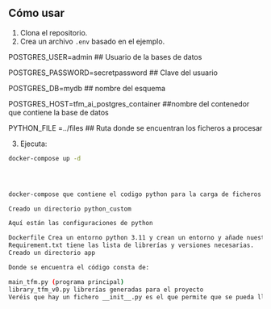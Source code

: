 
## Cómo usar

1. Clona el repositorio.
2. Crea un archivo `.env` basado en el ejemplo.

POSTGRES_USER=admin ## Usuario de la bases de datos

POSTGRES_PASSWORD=secretpassword ## Clave del usuario

POSTGRES_DB=mydb ## nombre del esquema

POSTGRES_HOST=tfm_ai_postgres_container ##nombre del contenedor que contiene la base de datos

PYTHON_FILE =../files ## Ruta donde se encuentran los ficheros a procesar


3. Ejecuta:


```bash
docker-compose up -d




docker-compose que contiene el codigo python para la carga de ficheros

Creado un directorio python_custom

Aquí están las configuraciones de python

Dockerfile Crea un entorno python 3.11 y crean un entorno y añade nuestros requisitos de librerías y ejecuta la aplicación de carga quedando la instacia corriendo a pesar de que se halla ejecutado el codigo
Requirement.txt tiene las lista de librerías y versiones necesarias.
Creado un directorio app

Donde se encuentra el código consta de:

main_tfm.py (programa principal)
library_tfm_v0.py librerías generadas para el proyecto
Veréis que hay un fichero __init__.py es el que permite que se pueda llamar a otros py sin errores 